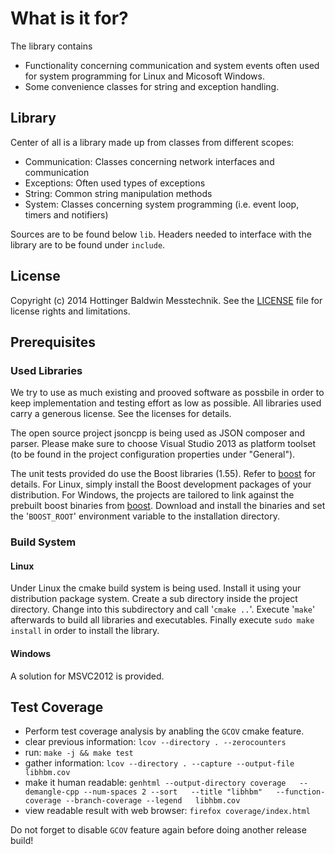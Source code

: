 # What is it for?

The library contains
- Functionality concerning communication and system events often used for system programming for Linux and Micosoft Windows.
- Some convenience classes for string and exception handling.

## Library
Center of all is a library made up from classes from different scopes:

- Communication: Classes concerning network interfaces and communication
- Exceptions: Often used types of exceptions
- String: Common string manipulation methods
- System: Classes concerning system programming (i.e. event loop, timers and notifiers)

Sources are to be found below `lib`. Headers needed to interface with the library are to be found under `include`.



## License

Copyright (c) 2014 Hottinger Baldwin Messtechnik. See the [LICENSE](LICENSE) file for license rights and limitations.

## Prerequisites

### Used Libraries
We try to use as much existing and prooved software as possbile in order to keep implementation and testing effort as low as possible. All libraries used carry a generous license. See the licenses for details.

The open source project jsoncpp is being used as JSON composer and parser. Please make sure to choose Visual Studio 2013 as platform toolset (to be found in the project configuration properties under "General").

The unit tests provided do use the Boost libraries (1.55). Refer to [boost](http://www.boost.org/ "") for details.
For Linux, simply install the Boost development packages of your distribution. For Windows, the projects are tailored to link against the prebuilt boost binaries from [boost](http://www.boost.org/ "").
Download and install the binaries and set the '`BOOST_ROOT`' environment variable to the installation directory.


### Build System
#### Linux
Under Linux the cmake build system is being used. Install it using your distribution package system. 
Create a sub directory inside the project directory. 
Change into this subdirectory and call '`cmake ..`'. Execute '`make`' afterwards
to build all libraries and executables. Finally execute `sudo make install` in order to install the library.


#### Windows
A solution for MSVC2012 is provided.

## Test Coverage

- Perform test coverage analysis by anabling the `GCOV` cmake feature.
- clear previous information: `lcov --directory . --zerocounters`
- run: `make -j && make test`
- gather information: `lcov --directory . --capture --output-file libhbm.cov`
- make it human readable: `genhtml --output-directory coverage   --demangle-cpp --num-spaces 2 --sort   --title "libhbm"   --function-coverage --branch-coverage --legend   libhbm.cov`
- view readable result with web browser: `firefox coverage/index.html`

Do not forget to disable `GCOV` feature again before doing another release build!
